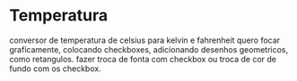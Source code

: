 # Temperatura
conversor de temperatura de celsius para kelvin e fahrenheit
quero focar graficamente, colocando checkboxes, adicionando desenhos geometricos, como retangulos.
fazer troca de fonta com checkbox ou troca de cor de fundo com os checkbox.
